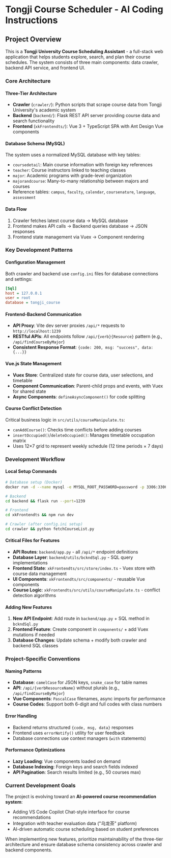# Tongji Course Scheduler - AI Coding Instructions

## Project Overview

This is a **Tongji University Course Scheduling Assistant** - a full-stack web application that helps students explore, search, and plan their course schedules. The system consists of three main components: data crawler, backend API service, and frontend UI.

### Core Architecture

#### Three-Tier Architecture

- **Crawler** (`crawler/`): Python scripts that scrape course data from Tongji University's academic system
- **Backend** (`backend/`): Flask REST API server providing course data and search functionality
- **Frontend** (`xkFrontendts/`): Vue 3 + TypeScript SPA with Ant Design Vue components

#### Database Schema (MySQL)

The system uses a normalized MySQL database with key tables:

- `coursedetail`: Main course information with foreign key references
- `teacher`: Course instructors linked to teaching classes
- `major`: Academic programs with grade-level organization
- `majorandcourse`: Many-to-many relationship between majors and courses
- Reference tables: `campus`, `faculty`, `calendar`, `coursenature`, `language`, `assessment`

#### Data Flow

1. Crawler fetches latest course data → MySQL database
2. Frontend makes API calls → Backend queries database → JSON responses
3. Frontend state management via Vuex → Component rendering

### Key Development Patterns

#### Configuration Management

Both crawler and backend use `config.ini` files for database connections and settings:

```ini
[Sql]
host = 127.0.0.1
user = root
database = tongji_course
```

#### Frontend-Backend Communication

- **API Proxy**: Vite dev server proxies `/api/*` requests to `http://localhost:1239`
- **RESTful APIs**: All endpoints follow `/api/{verb}{Resource}` pattern (e.g., `/api/findCourseByMajor`)
- **Consistent Response Format**: `{code: 200, msg: "success", data: {...}}`

#### Vue.js State Management

- **Vuex Store**: Centralized state for course data, user selections, and timetable
- **Component Communication**: Parent-child props and events, with Vuex for shared state
- **Async Components**: `defineAsyncComponent()` for code splitting

#### Course Conflict Detection

Critical business logic in `src/utils/courseManipulate.ts`:

- `canAddCourse()`: Checks time conflicts before adding courses
- `insertOccupied()`/`deleteOccupied()`: Manages timetable occupation matrix
- Uses 12×7 grid to represent weekly schedule (12 time periods × 7 days)

### Development Workflow

#### Local Setup Commands

```bash
# Database setup (Docker)
docker run -d --name mysql -e MYSQL_ROOT_PASSWORD=password -p 3306:3306 mysql

# Backend
cd backend && flask run --port=1239

# Frontend
cd xkFrontendts && npm run dev

# Crawler (after config.ini setup)
cd crawler && python fetchCourseList.py
```

#### Critical Files for Features

- **API Routes**: `backend/app.py` - all `/api/*` endpoint definitions
- **Database Layer**: `backend/utils/bckndSql.py` - SQL query implementations
- **Frontend State**: `xkFrontendts/src/store/index.ts` - Vuex store with course data management
- **UI Components**: `xkFrontendts/src/components/` - reusable Vue components
- **Course Logic**: `xkFrontendts/src/utils/courseManipulate.ts` - conflict detection algorithms

#### Adding New Features

1. **New API Endpoint**: Add route in `backend/app.py` + SQL method in `bckndSql.py`
2. **Frontend Feature**: Create component in `components/` + add Vuex mutations if needed
3. **Database Changes**: Update schema + modify both crawler and backend SQL classes

### Project-Specific Conventions

#### Naming Patterns

- **Database**: `camelCase` for JSON keys, `snake_case` for table names
- **API**: `/api/{verbResourceName}` without plurals (e.g., `/api/findCourseByMajor`)
- **Vue Components**: `PascalCase` filenames, async imports for performance
- **Course Codes**: Support both 6-digit and full codes with class numbers

#### Error Handling

- Backend returns structured `{code, msg, data}` responses
- Frontend uses `errorNotify()` utility for user feedback
- Database connections use context managers (`with` statements)

#### Performance Optimizations

- **Lazy Loading**: Vue components loaded on demand
- **Database Indexing**: Foreign keys and search fields indexed
- **API Pagination**: Search results limited (e.g., 50 courses max)

### Current Development Goals

The project is evolving toward an **AI-powered course recommendation system**:

- Adding VS Code Copilot Chat-style interface for course recommendations
- Integration with teacher evaluation data ("乌龙茶" platform)
- AI-driven automatic course scheduling based on student preferences

When implementing new features, prioritize maintainability of the three-tier architecture and ensure database schema consistency across crawler and backend components.
